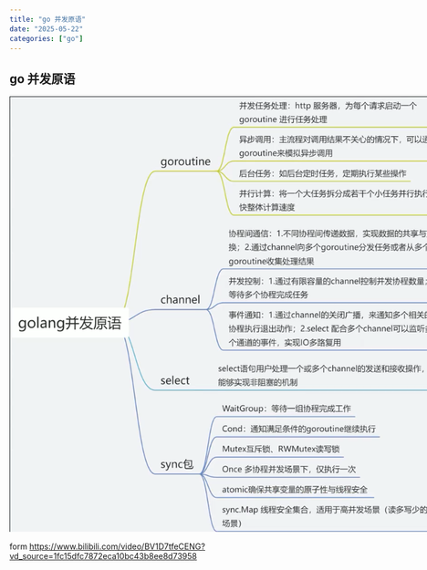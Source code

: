 ```yaml
---
title: "go 并发原语"
date: "2025-05-22"
categories: ["go"]
---
```


## go 并发原语
<img src="../static/sync.png" style="max-width: 800px;"/>

form <https://www.bilibili.com/video/BV1D7tfeCENG?vd_source=1fc15dfc7872eca10bc43b8ee8d73958>
